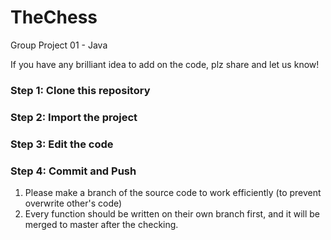 # TheChess
Group Project 01 - Java

If you have any brilliant idea to add on the code, plz share and let us know!


### Step 1: Clone this repository

### Step 2: Import the project

### Step 3: Edit the code

### Step 4: Commit and Push
1. Please make a branch of the source code to work efficiently (to prevent overwrite other's code)
2. Every function should be written on their own branch first, and it will be merged to master after the checking.
